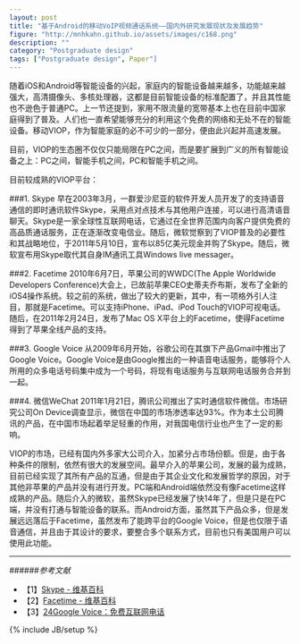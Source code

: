```yaml
---
layout: post
title: "基于Android的移动VoIP视频通话系统——国内外研究发展现状及发展趋势"
figure: "http://mnhkahn.github.io/assets/images/c168.png"
description: ""
category: "Postgraduate design"
tags: ["Postgraduate design", Paper"]
---
```


随着iOS和Android等智能设备的兴起，家庭内的智能设备越来越多，功能越来越强大，高清摄像头、多核处理器，这都是目前智能设备的标准配置了，并且其性能也不逊色于普通PC。上一节还提到，家用不限流量的宽带基本上也在目前中国家庭得到了普及。人们也一直希望能够充分的利用这个免费的网络和无处不在的智能设备。移动VIOP，作为智能家庭的必不可少的一部分，便由此兴起并高速发展。

目前，VIOP的生态圈不仅仅只能局限在PC之间，而是要扩展到广义的所有智能设备之上：PC之间，智能手机之间，PC和智能手机之间。

目前较成熟的VIOP平台：

###1. Skype
早在2003年3月，一群爱沙尼亚的软件开发人员开发了的支持语音通信的即时通讯软件Skype，采用点对点技术与其他用户连接，可以进行高清语音聊天。Skype是一家全球性互联网电话，它通过在全世界范围内向客户提供免费的高品质通话服务，正在逐渐改变电信业。随后，微软觉察到了VIOP普及的必要性和其战略地位，于2011年5月10日，宣布以85亿美元现金并购了Skype。随后，微软宣布用Skype取代其自身IM通讯工具Windows live messager。

###2. Facetime
2010年6月7日，苹果公司的WWDC(The Apple Worldwide Developers Conference)大会上，已故前苹果CEO史蒂夫乔布斯，发布了全新的iOS4操作系统。较之前的系统，做出了较大的更新，其中，有一项格外引人注目，那就是Facetime。可以支持iPhone、iPad、iPod Touch的VIOP可视电话。随后，在2011年2月24日，发布了Mac OS X平台上的Facetime，使得Facetime得到了苹果全线产品的支持。

###3. Google Voice
从2009年6月开始，谷歌公司在其旗下产品Gmail中推出了Google Voice。Google Voice是由Google推出的一种语音电话服务，能够将个人所用的众多电话号码集中成为一个号码，将现有电话服务与互联网电话服务合并到一起。

###4. 微信WeChat
2011年1月21日，腾讯公司推出了实时通信软件微信。市场研究公司On Device调查显示，微信在中国的市场渗透率达93%。作为本土公司腾讯的产品，在中国市场起着举足轻重的作用，对我国电信行业也产生了一定的影响。

VIOP的市场，已经有国内外多家大公司介入，加紧分占市场份额。但是，由于各种条件的限制，依然有很大的发展空间。最早介入的苹果公司，发展的最为成熟，目前已经实现了其所有产品的互通，但是由于其企业文化和发展哲学的原因，对于其他非苹果的产品并没有进行开发。PC端和Android端依然没有像Facetime这样成熟的产品。随后介入的微软，虽然Skype已经发展了快14年了，但是只是在PC端，并没有打通与智能设备的联系。而Android方面，虽然其下产品众多，但是发展远远落后于Facetime，虽然发布了能跨平台的Google Voice，但是也仅限于语音通信，并且由于其设计的要求，要整合多个联系方式，目前也只有美国用户可以使用此功能。

---
######*参考文献*
+ 【1】[Skype - 维基百科](http://zh.wikipedia.org/wiki/Skype)
+ 【2】[Facetime - 维基百科](http://zh.wikipedia.org/wiki/FaceTime)
+ 【3】[24Google Voice：免费互联网电话](http://www.williamlong.info/apps/archives/79.html)




{% include JB/setup %}